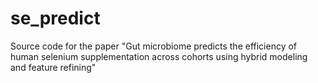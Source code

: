 # se_predict
Source code for the paper "Gut microbiome predicts the efficiency of human selenium supplementation across cohorts using hybrid modeling and feature refining"
